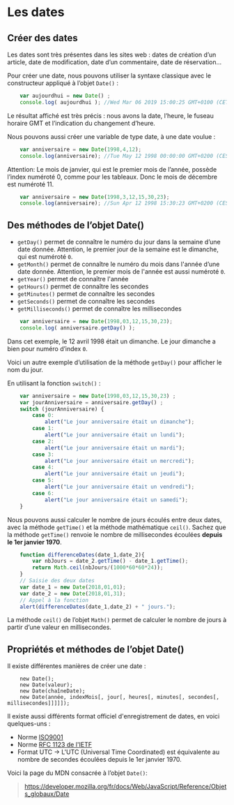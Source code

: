 # Les dates

## Créer des dates

Les dates sont très présentes dans les sites web : dates de création d’un article, date de modification, date d’un commentaire, date de réservation...

Pour créer une date, nous pouvons utiliser la syntaxe classique avec le constructeur appliqué à l’objet `Date()` :

```js
    var aujourdhui = new Date() ; 
    console.log( aujourdhui ); //Wed Mar 06 2019 15:00:25 GMT+0100 (CET)
```

Le résultat affiché est très précis : nous avons la date, l’heure, le fuseau horaire GMT et l’indication du changement d’heure.

Nous pouvons aussi créer une variable de type date, à une date voulue :

```js
    var anniversaire = new Date(1998,4,12);
    console.log(anniversaire); //Tue May 12 1998 00:00:00 GMT+0200 (CEST)
```

Attention: Le mois de janvier, qui est le premier mois de l’année, possède l’index numéroté 0, comme pour les tableaux. Donc le mois de décembre est numéroté 11.

```js
    var anniversaire = new Date(1998,3,12,15,30,23);
    console.log(anniversaire); //Sun Apr 12 1998 15:30:23 GMT+0200 (CEST)
```

## Des méthodes de l’objet Date()

* `getDay()` permet de connaître le numéro du jour dans la semaine d’une date donnée. Attention, le premier jour de la semaine est le dimanche, qui est numéroté `0`.
* `getMonth()` permet de connaître le numéro du mois dans l'année d’une date donnée. Attention, le premier mois de l'année est aussi numéroté `0`.
* `getYear()` permet de connaître l'année
* `getHours()` permet de connaître les secondes
* `getMinutes()` permet de connaître les secondes
* `getSeconds()` permet de connaître les secondes
* `getMilliseconds()` permet de connaître les millisecondes

```js
    var anniversaire = new Date(1998,03,12,15,30,23);
    console.log( anniversaire.getDay() );
```

Dans cet exemple, le 12 avril 1998 était un dimanche. Le jour dimanche a bien pour numéro d’index `0`.

Voici un autre exemple d’utilisation de la méthode `getDay()` pour afficher le nom du jour.

En utilisant la fonction `switch()` :

```js
    var anniversaire = new Date(1998,03,12,15,30,23) ; 
    var jourAnniversaire = anniversaire.getDay() ; 
    switch (jourAnniversaire) { 
        case 0: 
            alert("Le jour anniversaire était un dimanche"); 
        case 1: 
            alert("Le jour anniversaire était un lundi"); 
        case 2: 
            alert("Le jour anniversaire était un mardi"); 
        case 3: 
            alert("Le jour anniversaire était un mercredi"); 
        case 4: 
            alert("Le jour anniversaire était un jeudi"); 
        case 5: 
            alert("Le jour anniversaire était un vendredi"); 
        case 6: 
            alert("Le jour anniversaire était un samedi"); 
    } 
```

Nous pouvons aussi calculer le nombre de jours écoulés entre deux dates, avec la méthode `getTime()` et la méthode mathématique `ceil()`. Sachez que la méthode `getTime()` renvoie le nombre de millisecondes écoulées **depuis le 1er janvier 1970**.

```js
    function differenceDates(date_1,date_2){ 
        var nbJours = date_2.getTime() - date_1.getTime(); 
        return Math.ceil(nbJours/(1000*60*60*24)); 
    } 
    // Saisie des deux dates 
    var date_1 = new Date(2018,01,01); 
    var date_2 = new Date(2018,01,31); 
    // Appel à la fonction 
    alert(differenceDates(date_1,date_2) + " jours."); 
```

La méthode `ceil()` de l’objet `Math()` permet de calculer le nombre de jours à partir d’une valeur en millisecondes.


## Propriétés et méthodes de l’objet Date()

Il existe différentes manières de créer une date :

```
    new Date();
    new Date(valeur);
    new Date(chaîneDate);
    new Date(année, indexMois[, jour[, heures[, minutes[, secondes[, millisecondes]]]]]);
```

Il existe aussi différents format officiel d'enregistrement de dates, en voici quelques-uns :

- Norme [ISO9001](https://www.ecma-international.org/ecma-262/5.1/#sec-15.9.1.15)
- Norme [RFC 1123 de l'IETF](https://tools.ietf.org/html/rfc1123)
- Format UTC -> L'UTC (Universal Time Coordinated) est équivalente au nombre de secondes écoulées depuis le 1er janvier 1970.

Voici la page du MDN consacrée à l’objet `Date()`:

> https://developer.mozilla.org/fr/docs/Web/JavaScript/Reference/Objets_globaux/Date




